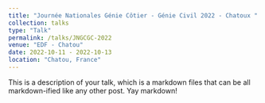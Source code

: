 ```yaml
---
title: "Journée Nationales Génie Côtier - Génie Civil 2022 - Chatoux "
collection: talks
type: "Talk"
permalink: /talks/JNGCGC-2022
venue: "EDF - Chatou"
date: 2022-10-11 - 2022-10-13 
location: "Chatou, France"
---
```


This is a description of your talk, which is a markdown files that can be all markdown-ified like any other post. Yay markdown!
